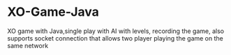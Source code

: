 # XO-Game-Java

XO game with Java,single play with AI with levels, recording the game, also supports socket connection that allows two player playing the game on the same network

